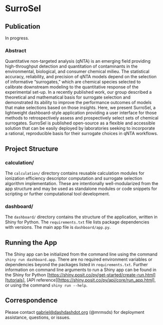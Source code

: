 # SurroSel
## Publication
In progress.

### Abstract
Quantitative non-targeted analysis (qNTA) is an emerging field providing high-throughput detection and quantitation of contaminants in the environmental, biological, and consumer chemical milieu. The statistical accuracy, reliability, and precision of qNTA models depend on the selection of informative “surrogates,” which are chemical species selected to calibrate downstream modeling to the quantitative response of the experimental set-up. In a recently published work, our group described a theoretical and mathematical basis for surrogate selection and demonstrated its ability to improve the performance outcomes of models that make selections based on those insights. Here, we present SurroSel, a lightweight dashboard-style application providing a user interface for those methods to retrospectively assess and prospectively select sets of chemical surrogates. SurroSel is published open-source as a flexible and accessible solution that can be easily deployed by laboratories seeking to incorporate a rational, reproducible basis for their surrogate choices in qNTA workflows.

## Project Structure
### calculation/
The ```calculation/``` directory contains reusable calculation modules for ionization efficiency descriptor computation and surrogate selection algorithm implementation. These are intentionally well-modularized from the app structure and may be used as standalone modules or code snippets for scripting or further computational tool development.

### dashboard/
The ```dashboard/``` directory contains the structure of the application, written in Shiny for Python. The ```requirements.txt``` file lists package dependencies with versions. The main app file is ```dashboard/app.py```.

## Running the App
The Shiny app can be initialized from the command line using the command ```shiny run dashboard.app```. There are no required environment variables or dependencies beyond the packages listed in ```requirements.txt```. Further information on command line arguments to run a Shiny app can be found in the Shiny for Python [https://shiny.posit.co/py/get-started/create-run.html][tutorials], [API reference][https://shiny.posit.co/py/api/core/run_app.html], or using the command ```shiny run --help```.

## Correspondence
Please contact gabriel@dashdashdot.org (@mrmsds) for deployment assistance, questions, or issues.
